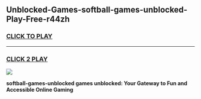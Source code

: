 
## Unblocked-Games-softball-games-unblocked-Play-Free-r44zh
<h3>
<a href="https://premium76.site?title=softball-games-unblocked&ref=18A1">CLICK TO PLAY</a></h3>
<hr>

<h3>
<a href="https://premium76.site?title=softball-games-unblocked&ref=18A1">CLICK 2 PLAY</a>
  
</h3>

<a href="https://premium76.site?title=softball-games-unblocked&ref=18A1"><img src="https://clearcache.store/games.png"></a>


**softball-games-unblocked games unblocked: Your Gateway to Fun and Accessible Online Gaming**
